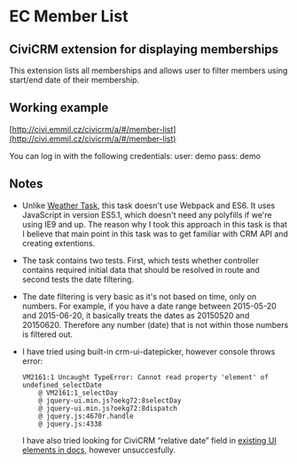 # EC Member List

## CiviCRM extension for displaying memberships

This extension lists all memberships and allows user to filter members using start/end date of their membership.

## Working example

[http://civi.emmil.cz/civicrm/a/#/member-list](http://civi.emmil.cz/civicrm/a/#/member-list)

You can log in with the following credentials:
user: demo
pass: demo

## Notes

* Unlike [Weather Task](https://github.com/emilcieslar/compucorp-weather), this task doesn't use Webpack and ES6. It uses JavaScript in version ES5.1, which doesn't need any polyfills if we're using IE9 and up. The reason why I took this approach in this task is that I believe that main point in this task was to get familiar with CRM API and creating extentions.

* The task contains two tests. First, which tests whether controller contains required initial data that should be resolved in route and second tests the date filtering.

* The date filtering is very basic as it's not based on time, only on numbers. For example, if you have a date range between 2015-05-20 and 2015-06-20, it basically treats the dates as 20150520 and 20150620. Therefore any number (date) that is not within those numbers is filtered out.

* I have tried using built-in crm-ui-datepicker, however console throws error:
	```
	VM2161:1 Uncaught TypeError: Cannot read property 'element' of undefined_selectDate
		@ VM2161:1_selectDay
		@ jquery-ui.min.js?oekg72:8selectDay
		@ jquery-ui.min.js?oekg72:8dispatch
		@ jquery.js:4670r.handle
		@ jquery.js:4338
	```
	I have also tried looking for CiviCRM “relative date” field in [existing UI elements in docs](https://wiki.civicrm.org/confluence/display/CRMDOC/UI+Elements+Reference), however unsuccesfully.


